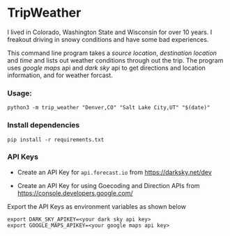 # TripWeather

I lived in Colorado, Washington State and Wisconsin for over 10 years. I freakout driving in snowy conditions and have some bad experiences.

This command line program takes a _source location_, _destination location_ and _time_ and lists out weather conditions through out the trip.
The program uses *google maps* api and *dark sky* api to get directions and location information, and for weather forcast.

### Usage:
```
python3 -m trip_weather "Denver,CO" "Salt Lake City,UT" "$(date)"
```


### Install dependencies
```
pip install -r requirements.txt
```

### API Keys

* Create an API Key for `api.forecast.io` from https://darksky.net/dev

* Create an API Key for using Goecoding and Direction APIs from https://console.developers.google.com/

Export the API Keys as environment variables as shown below

```
export DARK_SKY_APIKEY=<your dark sky api key>
export GOOGLE_MAPS_APIKEY=<your google maps api key>
```

